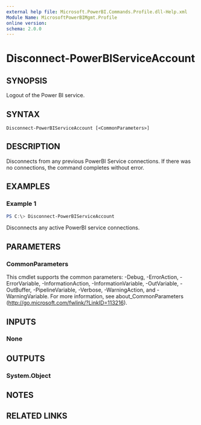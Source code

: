 ```yaml
---
external help file: Microsoft.PowerBI.Commands.Profile.dll-Help.xml
Module Name: MicrosoftPowerBIMgmt.Profile
online version:
schema: 2.0.0
---
```


# Disconnect-PowerBIServiceAccount

## SYNOPSIS
Logout of the Power BI service.

## SYNTAX

```
Disconnect-PowerBIServiceAccount [<CommonParameters>]
```

## DESCRIPTION
Disconnects from any previous PowerBI Service connections.
If there was no connections, the command completes without error.

## EXAMPLES

### Example 1
```powershell
PS C:\> Disconnect-PowerBIServiceAccount
```

Disconnects any active PowerBI service connections.

## PARAMETERS

### CommonParameters
This cmdlet supports the common parameters: -Debug, -ErrorAction, -ErrorVariable, -InformationAction, -InformationVariable, -OutVariable, -OutBuffer, -PipelineVariable, -Verbose, -WarningAction, and -WarningVariable. For more information, see about_CommonParameters (http://go.microsoft.com/fwlink/?LinkID=113216).

## INPUTS

### None

## OUTPUTS

### System.Object

## NOTES

## RELATED LINKS
